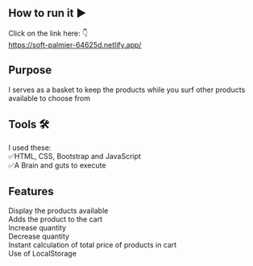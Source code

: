 ## How to run it ▶
Click on the link here: 👇<br>
https://soft-palmier-64625d.netlify.app/

## Purpose
I serves as a basket to keep the products while you surf other products available to choose from

## Tools 🛠
I used these: <br>
✅HTML, CSS, Bootstrap and JavaScript <br>
✅A Brain and guts to execute

## Features
Display the products available <br>
Adds the product to the cart <br>
Increase quantity <br>
Decrease quantity <br>
Instant calculation of total price of products in cart <br>
Use of LocalStorage







